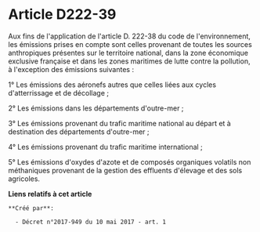 # Article D222-39

Aux fins de l'application de l'article D. 222-38 du code de l'environnement, les émissions prises en compte sont celles
provenant de toutes les sources anthropiques présentes sur le territoire national, dans la zone économique exclusive
française et dans les zones maritimes de lutte contre la pollution, à l'exception des émissions suivantes :

1° Les émissions des aéronefs autres que celles liées aux cycles d'atterrissage et de décollage ;

2° Les émissions dans les départements d'outre-mer ;

3° Les émissions provenant du trafic maritime national au départ et à destination des départements d'outre-mer ;

4° Les émissions provenant du trafic maritime international ;

5° Les émissions d'oxydes d'azote et de composés organiques volatils non méthaniques provenant de la gestion des effluents
d'élevage et des sols agricoles.

**Liens relatifs à cet article**

	**Créé par**:

	  - Décret n°2017-949 du 10 mai 2017 - art. 1
